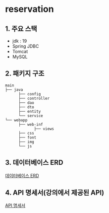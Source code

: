 # reservation

## 1. 주요 스택
- jdk : 19
- Spring JDBC
- Tomcat
- MySQL


## 2. 패키지 구조

    main
    ├── java
          ├── config
          ├── controller
          ├── dao
          ├── dto
          ├── entity
          └── service
    └── webapp
          ├── web-inf
                 ├── views
          ├── css
          ├── font
          ├── img
          └── js
          

## 3. 데이터베이스 ERD

[데이터베이스 ERD](https://github.com/misim3/reservation/wiki/%EB%8D%B0%EC%9D%B4%ED%84%B0%EB%B2%A0%EC%9D%B4%EC%8A%A4-ERD)


## 4. API 명세서(강의에서 제공된 API)

[API 명세서](http://49.236.147.192:9090/swagger-ui.html)
